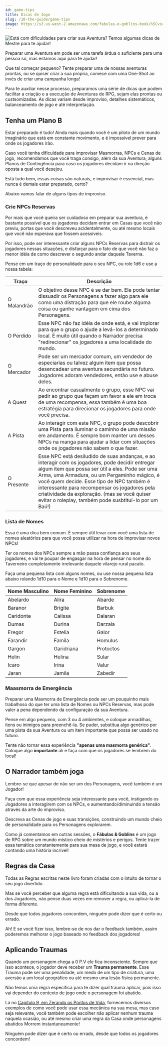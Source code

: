 ```yaml
---
id: game-tips
title: Dicas de Jogo
slug: /10-the-guide/game-tips
image: https://s3.us-west-2.amazonaws.com/fabulas-e-goblins-book/%5Cvscode%5C1173de5c-5831-43d1-9669-44dc2ce606e9.jpg
---
```


![Está com dificuldades para criar sua Aventura? Temos algumas dicas de Mestre para te ajudar!](https://s3.us-west-2.amazonaws.com/fabulas-e-goblins-book/%5Cvscode%5C1173de5c-5831-43d1-9669-44dc2ce606e9.jpg)

Preparar uma Aventura em pode ser uma tarefa árdua o suficiente para uma pessoa só, mas estamos aqui para te ajudar!

Que tal começar pequeno? Tente preparar uma de nossas aventuras prontas, ou se quiser criar a sua própria, comece com uma One-Shot ao invés de criar uma campanha longa!

Para te auxiliar nesse processo, preparamos uma série de dicas que podem facilitar a criação e a execução de Aventuras de RPG, sejam elas prontas ou custsomizadas. As dicas variam desde improviso, detalhes sistemáticos, balanceamento de jogo e até interpretação.

## Tenha um Plano B

Estar preparado é tudo! Ainda mais quando você é um piloto de um mundo imaginário que está em constante movimento, e é impossível prever para onde os jogadores irão.

Caso você tenha dificuldade para improvisar Masmorras, NPCs e Cenas de jogo, recomendamos que você traga consigo, além da sua Aventura, alguns Planos de Contingência para caso os jogadores decidam ir na direção oposta a qual você desejou.

Está tudo bem, essas coisas são naturais, e improvisar é essencial, mas nunca é demais estar preparado, certo?

Abaixo vamos falar de alguns tipos de improviso.

### Crie NPCs Reservas

Por mais que você queira ser cuidadoso em preparar sua aventura, é bastante possível que os jogadores decidam entrar em Casas que você não previu, portas que você descreveu acidentalmente, ou até mesmo locais que você não esperava que fossem acessíveis.

Por isso, pode ser interessante criar alguns NPCs Reservas para distrair os jogadores nessas situações, e disfarçar para o fato de que você não faz a menor idéia de como descrever o segundo andar daquele Taverna.

Pense em um traço de personalidade para o seu NPC, ou role 1d6 e use a nossa tabela:

| Traço  | Descrição |
|--------|-----------|
| O Malandrão | O objetivo desse NPC é se dar bem. Ele pode tentar dissuadir os Personagens a fazer algo para ele como uma distração para que ele roube alguma coisa ou ganhe vantagem em cima dos Personagens. |
| O Perdido | Esse NPC não faz idéia de onde está, e vai implorar para que o grupo o ajude a levá-los a determinado local. É muito útil quando o Narrador precisa "redirecionar" os jogadores a uma localidade do mundo. |
| O Mercador | Pode ser um mercador comum, um vendedor de especiarias ou talvez algum item que possa desencadear uma aventura secundária no futuro. Jogadores adoram vendedores, então use e abuse deles. |
| A Quest | Ao encontrar casualmente o grupo, esse NPC vai pedir ao grupo que façam um favor a ele em troca de uma recompensa, essa também é uma boa estratégia para direcionar os jogadores para onde você precisa. |
| A Pista | Ao interagir com este NPC, o grupo pode descobrir uma Pista para iluminar o caminho de uma missão em andamento. É sempre bom manter um desses NPCs na manga para ajudar a lidar com situações onde os jogadores não sabem o que fazer. |
| O Presente | Esse NPC está desiludido de suas andanças, e ao interagir com os jogadores, pode decidir entregar algum item que possa ser útil a eles. Pode ser uma Arma, uma Armadura, ou um Pergaminho mágico, é você quem decide. Esse tipo de NPC também é interessante para recompensar os jogadores pela criatividade da exploração. (mas se você quiser evitar o roleplay, também pode susbtituí-lo por um Baú!) |

### Lista de Nomes

Essa é uma dica bem comum. É sempre útil levar com você uma lista de nomes aleatórios para que você possa utilizar na hora de improvisar novos NPCs!

Ter os nomes dos NPCs sempre a mão passa confiança aos seus jogadores, e vai te poupar de engasgar na hora de pensar no nome do Taverneiro completamente irrelevante daquele vilarejo rural pacato.

Faça uma pequena lista com alguns nomes, ou use nossa pequena lista abaixo rolando 1d10 para o Nome e 1d10 para o Sobrenome.

| Nome Masculino | Nome Feminino | Sobrenome |
| ----           | ----          | --------  |
| Abelardo       | Alira         | Abarde    |
| Baranor        | Brigite       | Barbuk    |
| Caridonte      | Calissa       | Dalaran   |
| Dumas          | Durina        | Darzala   |
| Eregor         | Estelia       | Galor     |
| Farandir       | Famila        | Homulus   |
| Gargon         | Garidriana    | Protoctos |
| Helin          | Helina        | Sular     |
| Icaro          | Irina         | Valur     |
| Jaran          | Jamila        | Zabedir   |

### Maasmorra de Emergência

Preparar uma Masmorra de Emergência pode ser um pouquinho mais trabalhoso do que ter uma lista de Nomes ou NPCs Reservas, mas pode valer a pena dependendo da configuração da sua Aventura.

Pense em algo pequeno, com 3 ou 4 ambientes, e coloque armadilhas, itens ou inimigos para preenchê-la. Se puder, substitua algo genérico por uma pista da sua Aventura ou um item importante que possa ser usado no futuro.

Tente não tornar essa experiência **"apenas uma masmorra genérica"**. Coloque algo **importante** ali e faça com que os jogadores se lembrem do local!

## O Narrador também joga

Lembre-se que apesar de não ser um dos Personagens, você também é um Jogador!

Faça com que essa experiência seja interessante para você, instigando os Jogadores a interagirem com os NPCs, e aumentando/diminuindo a tensão através da arte do improviso.

Descreva as Cenas de jogo e suas transições, construindo um mundo cheio de personalidade para os Personagens explorarem.

Como já comentamos em outras sessões, o **Fábulas & Goblins** é um jogo de RPG sobre um mundo místico cheio de mistérios e perigos. Tente trazer essa temática constantemente para sua mesa de jogo, e você estará contando uma história incrível!

## Regras da Casa

Todas as Regras escritas neste livro foram criadas com o intuíto de tornar o seu jogo divertido.

Mas se você perceber que alguma regra está dificultando a sua vida, ou a dos Jogadores, não pense duas vezes em remover a regra, ou aplicá-la de forma diferente.

Desde que todos jogadores concordem, ninguém pode dizer que é certo ou errado.

Ah! E se você fizer isso, lembre-se de nos dar o feedback também, assim poderemos melhorar o jogo baseado no feedback dos jogadores!

## Aplicando Traumas

Quando um personagem chega a 0 P.V ele fica inconsciente. Sempre que isso acontece, o jogador deve receber um **Trauma permanente**. Esse Trauma pode ser uma penalidade, um medo de um tipo de criatura, uma aversão a um local geográfico ou até mesmo uma lesão física permanente.

Não temos uma regra específica para te dizer qual trauma aplicar, pois isso vai depender do contexto de jogo onde o personagem foi abatido.

Lá no [Capítulo 9, em Zerando os Pontos de Vida](/docs/9-combat-rules/death), fornecemos diversos exemplos de como você pode usar essa mecânica na sua mesa, mas caso seja relevante, você também pode escolher não aplicar nenhum trauma naquela ocasião, ou até mesmo criar uma regra da Casa onde personagens abatidos Morrem instantaneamente!

Ninguém pode dizer que é certo ou errado, desde que todos os jogadores concordem!